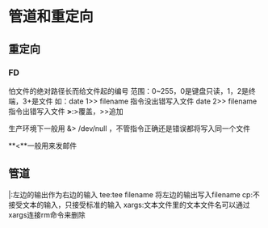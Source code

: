 # 管道和重定向
## 重定向
### FD
怕文件的绝对路径长而给文件起的编号
范围：0~255，0是键盘只读，1，2是终端，3+是文件
如：date 1>>  filename 指令没出错写入文件
		date 2>> filename 指令出错写入文件
**>**:>覆盖，>>追加

生产环境下一般用  &> /dev/null ，不管指令正确还是错误都将写入同一个文件

**<**一般用来发邮件

## 管道

|:左边的输出作为右边的输入
tee:tee filename 将左边的输出写入filename
cp:不接受文本的输入，只接受标准的输入
xargs:文本文件里的文本文件名可以通过xargs连接rm命令来删除


<!--stackedit_data:
eyJoaXN0b3J5IjpbLTMyNzY4NzYzNV19
-->